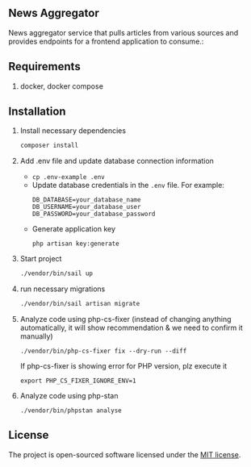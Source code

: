 ## News Aggregator

News aggregator service that pulls articles from various sources and provides endpoints for a frontend application to consume.:

## Requirements
1. docker, docker compose

## Installation
1. Install necessary dependencies

    ```bash
    composer install
    ```

2. Add .env file and update database connection information
    *   `cp .env-example .env`
    *   Update database credentials in the `.env` file. For example:
        ```
        DB_DATABASE=your_database_name
        DB_USERNAME=your_database_user
        DB_PASSWORD=your_database_password
        ```
    *   Generate application key
        ```
        php artisan key:generate
        ```

3. Start project 
    ```bash
    ./vendor/bin/sail up
    ```

4. run necessary migrations 

    ```bash
    ./vendor/bin/sail artisan migrate
    ```

5. Analyze code using php-cs-fixer (instead of changing anything automatically, it will show recommendation & we need to confirm it manually)

    ```
    ./vendor/bin/php-cs-fixer fix --dry-run --diff
    ```

    If php-cs-fixer is showing error for PHP version, plz execute it
    ```
    export PHP_CS_FIXER_IGNORE_ENV=1
    ```

6. Analyze code using php-stan
    ```
    ./vendor/bin/phpstan analyse
    ```

## License

The project is open-sourced software licensed under the [MIT license](https://opensource.org/licenses/MIT).
